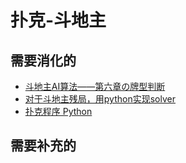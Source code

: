 




# 扑克-斗地主


## 需要消化的


- [斗地主AI算法——第六章の牌型判断](https://blog.csdn.net/sm9sun/article/details/70821453)
- [对于斗地主残局，用python实现solver](https://blog.csdn.net/zhangzm0128/article/details/72809934)
- [扑克程序 Python](https://blog.csdn.net/u013795429/article/details/49823715)




## 需要补充的
